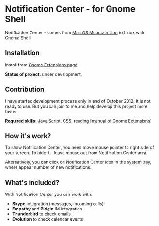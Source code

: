 Notification Center - for Gnome Shell
===============================

Notification Center - comes from [Mac OS Mountain Lion](http://en.wikipedia.org/wiki/Notification_Center) to Linux with Gnome Shell


Installation
------------

Install from [Gnome Extensions page](https://extensions.gnome.org/local/)

**Status of project:** under development.


Contribution
------------

I have started development process only in end of October 2012. It is not ready to use. But you can join to me and help develop this project more faster.

**Required skills:** Java Script, CSS, reading [manual of Gnome Extensions]


How it's work?
--------------

To show Notification Center, you need move mouse pointer to right side of your screen. To hide it - leave mouse out from Notification Center area.

Alternatively, you can click on Notification Center icon in the system tray, where appear number of new notifications.


What's included?
----------------

With Notification Center you can work with:
 - **Skype** integration (messages, incoming calls)
 - **Empathy** and **Pidgin** IM integration
 - **Thunderbird** to check emails
 - **Evolution** to check calendar events
